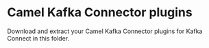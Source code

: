 # Camel Kafka Connector plugins

Download and extract your Camel Kafka Connector plugins for Kafka Connect in this folder.
